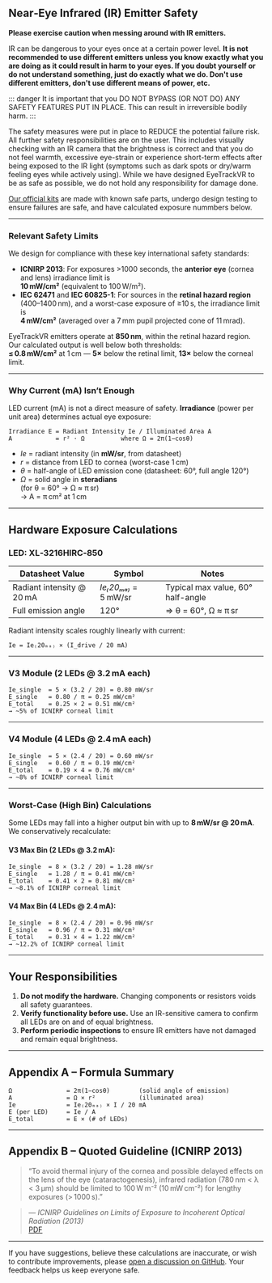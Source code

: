 <script setup>
import Alerts from '../../vue/alerts/Alerts.vue'
import ImageCard from '../../vue/images/ImageComponent.vue'
import { alerts } from '../../static/alerts'
import { image_settings } from '../../static/image_settings'
</script>



## Near‑Eye Infrared (IR) Emitter Safety

**Please exercise caution when messing around with IR emitters.**

IR can be dangerous to your eyes once at a certain power level. **It is not recommended to use different emitters unless you know exactly what you are doing as it could result in harm to your eyes. If you doubt yourself or do not understand something, just do exactly what we do. Don't use different emitters, don't use different means of power, etc.**

::: danger It is important that you DO NOT BYPASS (OR NOT DO) ANY SAFETY FEATURES PUT IN PLACE. This can result in irreversible bodily harm. :::

The safety measures were put in place to REDUCE the potential failure risk. All further safety responsibilities are on the user. This includes visually checking with an IR camera that the brightness is correct and that you do not feel warmth, excessive eye-strain or experience short-term effects after being exposed to the IR light (symptoms such as dark spots or dry/warm feeling eyes while actively using). While we have designed EyeTrackVR to be as safe as possible, we do not hold any responsibility for damage done.

[Our official kits](https://store.eyetrackvr.dev/) are made with known safe parts, undergo design testing to ensure failures are safe, and have calculated exposure nummbers below.

---

### Relevant Safety Limits

We design for compliance with these key international safety standards:

- **ICNIRP 2013**: For exposures >1000 seconds, the **anterior eye** (cornea and lens) irradiance limit is  
  **10 mW/cm²** (equivalent to 100 W/m²).
- **IEC 62471** and **IEC 60825-1**: For sources in the **retinal hazard region** (400–1400 nm), and a worst-case exposure of ≥10 s, the irradiance limit is  
  **4 mW/cm²** (averaged over a 7 mm pupil projected cone of 11 mrad).

EyeTrackVR emitters operate at **850 nm**, within the retinal hazard region.  
Our calculated output is well below both thresholds:  
**≤ 0.8 mW/cm²** at 1 cm — **5×** below the retinal limit, **13×** below the corneal limit.

---

### Why Current (mA) Isn’t Enough

LED current (mA) is not a direct measure of safety. **Irradiance** (power per unit area) determines actual eye exposure:

```
Irradiance E = Radiant Intensity Ie / Illuminated Area A
A            = r² · Ω          where Ω = 2π(1−cosθ)
```

- *Ie* = radiant intensity (in **mW/sr**, from datasheet)
- *r* = distance from LED to cornea (worst-case 1 cm)
- *θ* = half-angle of LED emission cone (datasheet: 60°, full angle 120°)
- *Ω* = solid angle in **steradians**  
  (for θ = 60° → Ω ≈ π sr)  
  → A = π cm² at 1 cm

---

## Hardware Exposure Calculations

### LED: XL‑3216HIRC‑850

| Datasheet Value             | Symbol              | Notes                              |
|-----------------------------|---------------------|-------------------------------------|
| Radiant intensity @ 20 mA   | *Ie₍20ₘₐ₎* = 5 mW/sr | Typical max value, 60° half-angle   |
| Full emission angle         | 120°                | ⇒ θ = 60°, Ω ≈ π sr                 |

Radiant intensity scales roughly linearly with current:

```
Ie = Ie₍20ₘₐ₎ × (I_drive / 20 mA)
```

---

### V3 Module (2 LEDs @ 3.2 mA each)

```
Ie_single  = 5 × (3.2 / 20) = 0.80 mW/sr
E_single   = 0.80 / π = 0.25 mW/cm²
E_total    = 0.25 × 2 = 0.51 mW/cm²
→ ~5% of ICNIRP corneal limit
```

---

### V4 Module (4 LEDs @ 2.4 mA each)

```
Ie_single  = 5 × (2.4 / 20) = 0.60 mW/sr
E_single   = 0.60 / π = 0.19 mW/cm²
E_total    = 0.19 × 4 = 0.76 mW/cm²
→ ~8% of ICNIRP corneal limit
```

---

### Worst-Case (High Bin) Calculations

Some LEDs may fall into a higher output bin with up to **8 mW/sr @ 20 mA**. We conservatively recalculate:

#### V3 Max Bin (2 LEDs @ 3.2 mA):

```
Ie_single  = 8 × (3.2 / 20) = 1.28 mW/sr
E_single   = 1.28 / π = 0.41 mW/cm²
E_total    = 0.41 × 2 = 0.81 mW/cm²
→ ~8.1% of ICNIRP corneal limit
```

#### V4 Max Bin (4 LEDs @ 2.4 mA):

```
Ie_single  = 8 × (2.4 / 20) = 0.96 mW/sr
E_single   = 0.96 / π = 0.31 mW/cm²
E_total    = 0.31 × 4 = 1.22 mW/cm²
→ ~12.2% of ICNIRP corneal limit
```

---

## Your Responsibilities

1. **Do not modify the hardware.** Changing components or resistors voids all safety guarantees.
2. **Verify functionality before use.** Use an IR-sensitive camera to confirm all LEDs are on and of equal brightness.
3. **Perform periodic inspections** to ensure IR emitters have not damaged and remain equal brightness.

---

## Appendix A – Formula Summary

```
Ω               = 2π(1−cosθ)        (solid angle of emission)
A               = Ω × r²            (illuminated area)
Ie              = Ie₍20ₘₐ₎ × I / 20 mA
E (per LED)     = Ie / A
E_total         = E × (# of LEDs)
```

---

## Appendix B – Quoted Guideline (ICNIRP 2013)

> “To avoid thermal injury of the cornea and possible delayed effects on the lens of the eye (cataractogenesis), infrared radiation (780 nm < λ < 3 µm) should be limited to 100 W m⁻² (10 mW cm⁻²) for lengthy exposures (> 1000 s).”

> — *ICNIRP Guidelines on Limits of Exposure to Incoherent Optical Radiation (2013)*  
[PDF](https://docs.eyetrackvr.dev/safety/ICNIRP_optical_radiation.pdf)

---

If you have suggestions, believe these calculations are inaccurate, or wish to contribute improvements, please [open a discussion on GitHub](https://github.com/EyeTrackVR/EyetrackVR-Docs). Your feedback helps us keep everyone safe.
